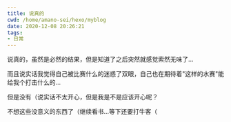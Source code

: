 ```yaml
---
title: 说真的
cwd: /home/amano-sei/hexo/myblog
date: 2020-12-08 20:26:21
tags:
- 日常
---
```


说真的，虽然是必然的结果，但是知道了之后突然就感觉索然无味了...

而且说实话我觉得自己被比赛什么的迷惑了双眼，自己也在期待着"这样的水赛"能给我个打击什么的...

但是没有（说实话不太开心，但是我是不是应该开心呢？

不想这些没意义的东西了（继续看书...等下还要打牛客（

